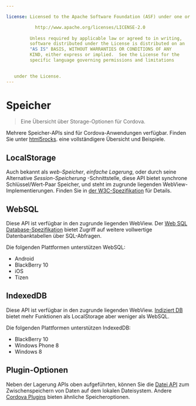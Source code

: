```yaml
---

license: Licensed to the Apache Software Foundation (ASF) under one or more contributor license agreements. See the NOTICE file distributed with this work for additional information regarding copyright ownership. The ASF licenses this file to you under the Apache License, Version 2.0 (the "License"); you may not use this file except in compliance with the License. You may obtain a copy of the License at

           http://www.apache.org/licenses/LICENSE-2.0
    
         Unless required by applicable law or agreed to in writing,
         software distributed under the License is distributed on an
         "AS IS" BASIS, WITHOUT WARRANTIES OR CONDITIONS OF ANY
         KIND, either express or implied.  See the License for the
         specific language governing permissions and limitations
    

   under the License.
---
```


# Speicher

> Eine Übersicht über Storage-Optionen für Cordova.

Mehrere Speicher-APIs sind für Cordova-Anwendungen verfügbar. Finden Sie unter [html5rocks][1]. eine vollständigere Übersicht und Beispiele.

 [1]: http://www.html5rocks.com/en/features/storage

## LocalStorage

Auch bekannt als *web-Speicher*, *einfache Lagerung*, oder durch seine Alternative *Session-Speicherung* -Schnittstelle, diese API bietet synchrone Schlüssel/Wert-Paar Speicher, und steht im zugrunde liegenden WebView-Implementierungen. Finden Sie in [der W3C-Spezifikation][2] für Details.

 [2]: http://www.w3.org/TR/webstorage/

## WebSQL

Diese API ist verfügbar in den zugrunde liegenden WebView. Der [Web SQL Database-Spezifikation][3] bietet Zugriff auf weitere vollwertige Datenbanktabellen über SQL-Abfragen.

 [3]: http://dev.w3.org/html5/webdatabase/

Die folgenden Plattformen unterstützen WebSQL:

*   Android
*   BlackBerry 10
*   iOS
*   Tizen

## IndexedDB

Diese API ist verfügbar in den zugrunde liegenden WebView. [Indiziert DB][4] bietet mehr Funktionen als LocalStorage aber weniger als WebSQL.

 [4]: http://www.w3.org/TR/IndexedDB/

Die folgenden Plattformen unterstützen IndexedDB:

*   BlackBerry 10
*   Windows Phone 8
*   Windows 8

## Plugin-Optionen

Neben der Lagerung APIs oben aufgeführten, können Sie die [Datei API][5] zum Zwischenspeichern von Daten auf dem lokalen Dateisystem. Andere [Cordova Plugins][6] bieten ähnliche Speicheroptionen.

 [5]: https://github.com/apache/cordova-plugin-file/blob/master/doc/index.md
 [6]: http://plugins.cordova.io/